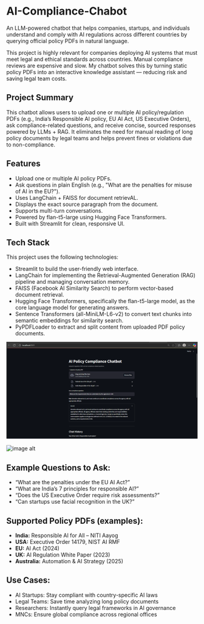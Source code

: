 # AI-Compliance-Chabot

An LLM-powered chatbot that helps companies, startups, and individuals understand and comply with AI regulations across different countries by querying official policy PDFs in natural language.

This project is highly relevant for companies deploying AI systems that must meet legal and ethical standards across countries. Manual compliance reviews are expensive and slow. My chatbot solves this by turning static policy PDFs into an interactive knowledge assistant — reducing risk and saving legal team costs.

## Project Summary

This chatbot allows users to upload one or multiple AI policy/regulation PDFs (e.g., India’s Responsible AI policy, EU AI Act, US Executive Orders), ask compliance-related questions, and receive concise, sourced responses powered by LLMs + RAG. It eliminates the need for manual reading of long policy documents by legal teams and helps prevent fines or violations due to non-compliance.

## Features

- Upload one or multiple AI policy PDFs.
- Ask questions in plain English (e.g., "What are the penalties for misuse of AI in the EU?").
- Uses LangChain + FAISS for document retrievAL.
- Displays the exact source paragraph from the document.
- Supports multi-turn conversations.
- Powered by flan-t5-large using Hugging Face Transformers.
- Built with Streamlit for clean, responsive UI.

## Tech Stack
This project uses the following technologies:
- Streamlit to build the user-friendly web interface.
- LangChain for implementing the Retrieval-Augmented Generation (RAG) pipeline and managing conversation memory.
- FAISS (Facebook AI Similarity Search) to perform vector-based document retrieval.
- Hugging Face Transformers, specifically the flan-t5-large model, as the core language model for generating answers.
- Sentence Transformers (all-MiniLM-L6-v2) to convert text chunks into semantic embeddings for similarity search.
- PyPDFLoader to extract and split content from uploaded PDF policy documents.


![image alt](https://github.com/ganeshreddy101/AI-Compliance-Chabot/blob/95838eab7d73d35b1230a851ae2466ba55f23634/chatbot%20file%20upload.png)

![image alt]()



## Example Questions to Ask:
- “What are the penalties under the EU AI Act?”
- “What are India’s 7 principles for responsible AI?”
- “Does the US Executive Order require risk assessments?”
- “Can startups use facial recognition in the UK?”


## Supported Policy PDFs (examples):

- **India:** Responsible AI for All – NITI Aayog
- **USA:** Executive Order 14179, NIST AI RMF
- **EU:** AI Act (2024)
- **UK:** AI Regulation White Paper (2023)
- **Australia:** Automation & AI Strategy (2025)

## Use Cases:
- AI Startups: Stay compliant with country-specific AI laws
- Legal Teams: Save time analyzing long policy documents
- Researchers: Instantly query legal frameworks in AI governance
- MNCs: Ensure global compliance across regional offices

